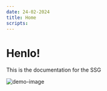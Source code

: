 ```yaml
---
date: 24-02-2024
title: Home
scripts:
---
```


# Henlo!

This is the documentation for the SSG

![demo-image](/static/plane.jpg)
